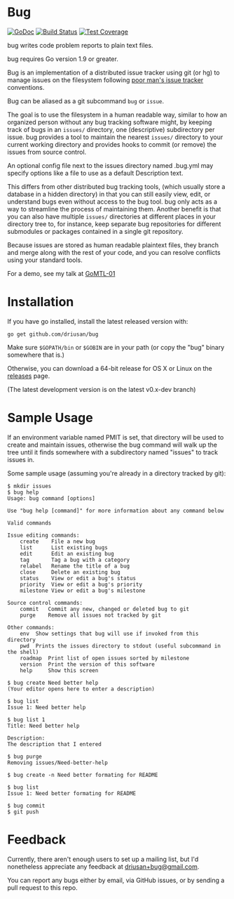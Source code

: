 # Bug

[![GoDoc](https://godoc.org/github.com/driusan/bug?status.svg)](https://godoc.org/github.com/driusan/bug) [![Build Status](https://travis-ci.org/driusan/bug.svg?branch=master)](https://travis-ci.org/driusan/bug) [![Test Coverage](https://codecov.io/gh/driusan/bug/branch/master/graphs/badge.svg)](https://codecov.io/gh/driusan/bug)

bug writes code problem reports to plain text files.

bug requires Go version 1.9 or greater.

Bug is an implementation of a distributed issue tracker using
git (or hg) to manage issues on the filesystem following [poor man's
issue tracker](https://github.com/driusan/PoormanIssueTracker) conventions.

Bug can be aliased as a git subcommand `bug` or `issue`. 

The goal is to use the filesystem in a human readable way, similar to
how an organized person without any bug tracking software might, 
by keeping track of bugs in an `issues/` directory, one (descriptive)
subdirectory per issue. bug provides a tool to maintain the nearest 
`issues/` directory to your current working directory and provides hooks 
to commit (or remove) the issues from source control.

An optional config file next to the issues directory named .bug.yml may
specify options like a file to use as a default Description text.

This differs from other distributed bug tracking tools, (which usually 
store a database in a hidden directory) in that you can still easily 
view, edit, or understand bugs even without access to the bug tool. bug
only acts as a way to streamline the process of maintaining them. Another 
benefit is that you can also have multiple `issues/` directories at 
different places in your directory tree to, for instance, keep separate 
bug repositories for different submodules or packages contained in a 
single git repository.

Because issues are stored as human readable plaintext files, they branch
and merge along with the rest of your code, and you can resolve conflicts 
using your standard tools.

For a demo, see my talk at [GoMTL-01](https://www.youtube.com/watch?v=ysgMlGHtDMo)
# Installation
If you have go installed, install the latest released version with:

`go get github.com/driusan/bug`

Make sure `$GOPATH/bin` or `$GOBIN` are in your path (or copy
the "bug" binary somewhere that is.)

Otherwise, you can download a 64-bit release for OS X or Linux on the 
[releases](https://github.com/driusan/bug/releases/) page.

(The latest development version is on the latest v0.x-dev branch)

# Sample Usage

If an environment variable named PMIT is set, that directory will be
used to create and maintain issues, otherwise the bug command will
walk up the tree until it finds somewhere with a subdirectory named
"issues" to track issues in.

Some sample usage (assuming you're already in a directory tracked by
git):

```
$ mkdir issues
$ bug help
Usage: bug command [options]

Use "bug help [command]" for more information about any command below

Valid commands

Issue editing commands:
	create	  File a new bug
	list	  List existing bugs
	edit	  Edit an existing bug
	tag	      Tag a bug with a category
	relabel	  Rename the title of a bug
	close	  Delete an existing bug
	status	  View or edit a bug's status
	priority  View or edit a bug's priority
	milestone View or edit a bug's milestone

Source control commands:
	commit	 Commit any new, changed or deleted bug to git
	purge	 Remove all issues not tracked by git

Other commands:
	env	 Show settings that bug will use if invoked from this directory
	pwd	 Prints the issues directory to stdout (useful subcommand in the shell)
	roadmap	 Print list of open issues sorted by milestone
	version	 Print the version of this software
	help	 Show this screen

$ bug create Need better help
(Your editor opens here to enter a description)

$ bug list
Issue 1: Need better help

$ bug list 1
Title: Need better help

Description:
The description that I entered

$ bug purge
Removing issues/Need-better-help

$ bug create -n Need better formating for README

$ bug list
Issue 1: Need better formating for README

$ bug commit
$ git push
```

# Feedback

Currently, there aren't enough users to set up a mailing list, but 
I'd nonetheless appreciate any feedback at driusan+bug@gmail.com. 

You can report any bugs either by email, via GitHub issues, or by sending
a pull request to this repo.
